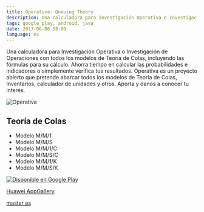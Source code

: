 ```yaml
---
title: Operativa: Queuing Theory
description: Una calculadora para Investigación Operativa o Investigación de Operaciones con todos los modelos de Teoría de Colas.
tags: google play, android, java
date: 2017-06-08 08:00
language: es
---
```


Una calculadora para Investigación Operativa o Investigación de Operaciones con todos los modelos de Teoría de Colas, incluyendo las fórmulas para su cálculo. Ahorra tiempo en calcular las probabilidades e indicadores o simplemente verifica tus resultados. Operativa es un proyecto abierto que pretende abarcar todos los modelos de Teoría de Colas, Inventarios, calculador de unidades y otros. Aporta y danos a conocer tu interés.

![Operativa](https://user-images.githubusercontent.com/1444991/27203039-fe2ccd80-51f1-11e7-9ea2-421cbe74f92e.png)

## Teoría de Colas

* Modelo M/M/1
* Modelo M/M/S
* Modelo M/M/1/C
* Modelo M/M/S/C
* Modelo M/M/1/K
* Modelo M/M/S/K

<a href='https://play.google.com/store/apps/details?id=com.danyalvarez.operationsresearch&pcampaignid=MKT-Other-global-all-co-prtnr-py-PartBadge-Mar2515-1' target="_blank"><img alt='Disponible en Google Play' src='https://play.google.com/intl/en_us/badges/images/generic/es-419_badge_web_generic.png'/></a>

[Huawei AppGallery](https://appgallery1.huawei.com/#/app/C102229289)

[master es](https://github.com/alvareztech/OperationsResearch-Android)

